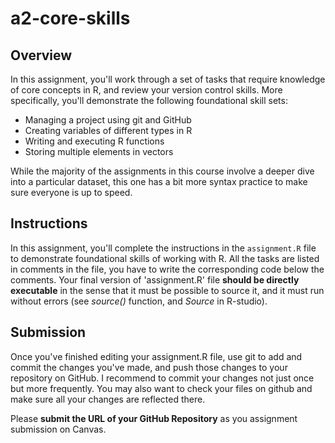# a2-core-skills

## Overview

In this assignment, you'll work through a set of tasks that require
knowledge of core concepts in R, and review your version control
skills. More specifically, you'll demonstrate the following
foundational skill sets:

* Managing a project using git and GitHub
* Creating variables of different types in R
* Writing and executing R functions
* Storing multiple elements in vectors

While the majority of the assignments in this course involve a deeper
dive into a particular dataset, this one has a bit more syntax
practice to make sure everyone is up to speed.

## Instructions

In this assignment, you'll complete the instructions in the
`assignment.R` file to demonstrate foundational skills of working with
R.  All the tasks are listed in comments in the file, you have to
write the corresponding code below the comments.  Your final version
of 'assignment.R' file **should be directly executable** in the sense
that it must be possible to source it, and it must run without errors
(see _source()_ function, and _Source_ in R-studio).

## Submission

Once you've finished editing your assignment.R file, use git to add
and commit the changes you've made, and push those changes to your
repository on GitHub.  I recommend to commit your changes not just
once but more frequently.  You may also want to check your files on
github and make sure all your changes are reflected there.

Please **submit the URL of your GitHub Repository**
as you assignment submission on Canvas.

